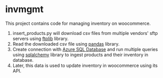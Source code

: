 # invmgmt
This project contains code for managing inventory on woocommerce.
1. insert_products.py will download csv files from multiple vendors' sftp servers using [ftplib](https://docs.python.org/3.12/library/ftplib.html#ftplib.FTP) library.
2. Read the downloaded csv file using [pandas](https://pypi.org/project/pandas/) library.
3. Create connection with [Azure SQL Database](https://azure.microsoft.com/en-us/products/azure-sql/database) and run multiple queries using [sqlalchemy](https://pypi.org/project/SQLAlchemy/) library to ingest products and their inventory in database.
4. Later, this data is used to update inventory in woocommerce using its API.
